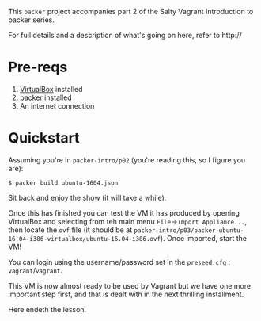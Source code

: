 This `packer` project accompanies part 2 of the Salty Vagrant Introduction
to packer series.

For full details and a description of what's going on here, refer to http://

# Pre-reqs

1. [VirtualBox](https://www.virtualbox.org) installed
1. [packer](http://packer.io) installed
1. An internet connection

# Quickstart

Assuming you're in `packer-intro/p02` (you're reading this, so I figure you are):

```
$ packer build ubuntu-1604.json
```

Sit back and enjoy the show (it will take a while).

Once this has finished you can test the VM it has produced by opening VirtualBox and selecting from teh main menu `File`->`Import Appliance...`, then locate the `ovf` file (it should be at `packer-intro/p03/packer-ubuntu-16.04-i386-virtualbox/ubuntu-16.04-i386.ovf`). Once imported, start the VM!

You can login using the username/password set in the `preseed.cfg` : `vagrant`/`vagrant`.

This VM is now almost ready to be used by Vagrant but we have one more important step first, and that is dealt with in the next thrilling installment.

Here endeth the lesson.
